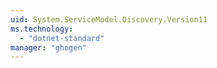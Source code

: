 ```yaml
---
uid: System.ServiceModel.Discovery.Version11
ms.technology: 
  - "dotnet-standard"
manager: "ghogen"
---
```

